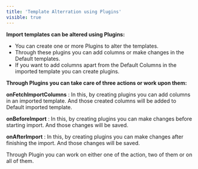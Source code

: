 ```yaml
---
title: 'Template Alterration using Plugins'
visible: true
---
```


**Import templates can be altered using Plugins:**
* You can create one or more Plugins to alter the templates.
* Through these plugins you can add columns or make changes in the Default templates.
* If you want to add columns apart from the Default Columns in the imported template you can create plugins.

**Through Plugins you can take care of three actions or work upon them:**

**onFetchImportColumns** : In this, by creating plugins you can add columns in an imported template. And those                                  created columns will be added to Default imported template.

**onBeforeImport** : In this, by creating plugins you can make changes before starting import. And those                                  changes will be saved.

**onAfterImport** : In this, by creating plugins you can make changes after finishing the import. And those                             changes will be saved.
 
 Through Plugin you can work on either one of the action, two of them or on all of them.
